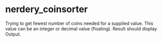 # nerdery_coinsorter
Trying to get fewest number of coins needed for a supplied value. 
This value can be an integer or decimal value (floating). 
Result should display Output.
